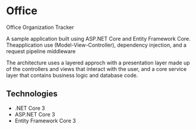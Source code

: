 # Office
Office Organization Tracker 

A sample application built using ASP.NET Core and Entity Framework Core. Theapplication use (Model-View-Controller), dependency injection, and a request pipeline middleware

The architecture uses a layered approch with a presentation layer made up of the controllers and views that interact with the user, and a core service layer that contains business logic and database code.
## Technologies
* .NET Core 3
* ASP.NET Core 3
* Entity Framework Core 3